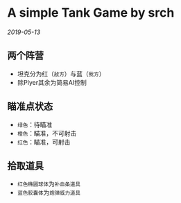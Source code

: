 # A simple Tank Game by srch
*2019-05-13*

## 两个阵营
* 坦克分为红（`敌方`）与蓝（`我方`）
* 除Plyer其余为简易AI控制

## 瞄准点状态
* `绿色`：待瞄准
* `橙色`：瞄准，不可射击
* `红色`：瞄准，可射击

## 拾取道具
* `红色椭圆球体`为`补血条道具`
* `蓝色胶囊体`为`炮弹威力道具`
